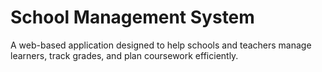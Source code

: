 # School Management System

A web-based application designed to help schools and teachers manage learners, track grades, and plan coursework efficiently.
